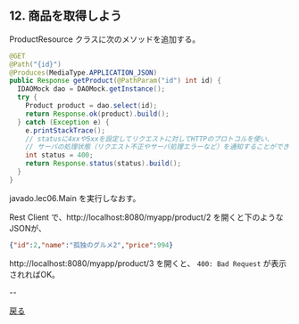 ## 12. 商品を取得しよう

ProductResource クラスに次のメソッドを追加する。

```java
@GET
@Path("{id}")
@Produces(MediaType.APPLICATION_JSON)
public Response getProduct(@PathParam("id") int id) {
  IDAOMock dao = DAOMock.getInstance();
  try {
    Product product = dao.select(id);
    return Response.ok(product).build();
  } catch (Exception e) {
    e.printStackTrace();
    // statusに4xxや5xxを設定してリクエストに対してHTTPのプロトコルを使い、
    // サーバの処理状態（リクエスト不正やサーバ処理エラーなど）を通知することができる
    int status = 400;
    return Response.status(status).build();
  }
}
```

javado.lec06.Main を実行しなおす。

Rest Client で、http://localhost:8080/myapp/product/2 を開くと下のようなJSONが、

```json
{"id":2,"name":"孤独のグルメ2","price":994}
```

http://localhost:8080/myapp/product/3 を開くと、 `400: Bad Request` が表示されればOK。

--

[戻る](../README.md)
